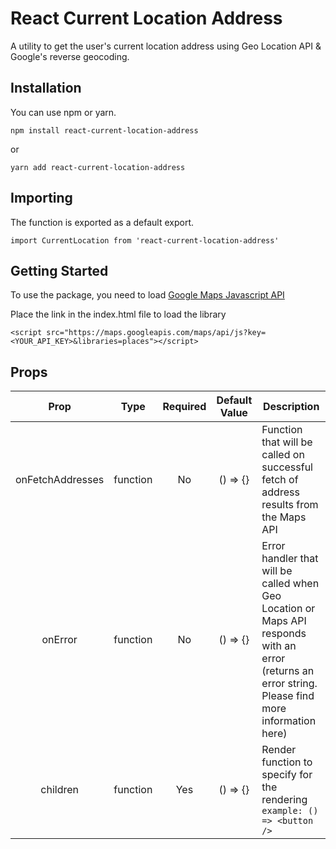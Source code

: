 # React Current Location Address
A utility to get the user's current location address using Geo Location API & Google's reverse geocoding.

## Installation
You can use npm or yarn.

```
npm install react-current-location-address
```
or
```
yarn add react-current-location-address
```

## Importing
The function is exported as a default export.
```
import CurrentLocation from 'react-current-location-address'
```
## Getting Started
To use the package, you need to load [Google Maps Javascript API](https://developers.google.com/maps/documentation/javascript/overview)

Place the link in the index.html file to load the library
```
<script src="https://maps.googleapis.com/maps/api/js?key=<YOUR_API_KEY>&libraries=places"></script>
```
## Props
|Prop|Type|Required|Default Value|Description|
|:---:|:---:|:---:|:---:|---|
|onFetchAddresses|function|No|() => {}|Function that will be called on successful fetch of address results from the Maps API|
|onError|function|No|() => {}|Error handler that will be called when Geo Location or Maps API responds with an error (returns an error string. Please find more information here)|
|children|function|Yes|() => {}|Render function to specify for the rendering `example: () => <button />`|
